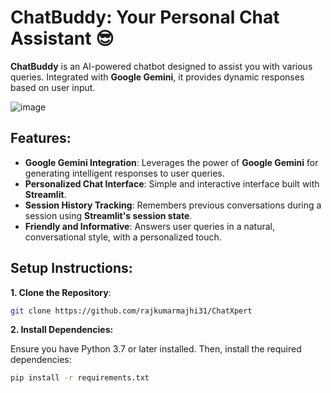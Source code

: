 # ChatBuddy: Your Personal Chat Assistant 😎

**ChatBuddy** is an AI-powered chatbot designed to assist you with various queries. Integrated with **Google Gemini**, it provides dynamic responses based on user input. 


![image](https://github.com/rajkumarmajhi31/ChatXpert)


## Features:

- **Google Gemini Integration**: Leverages the power of **Google Gemini** for generating intelligent responses to user queries.
- **Personalized Chat Interface**: Simple and interactive interface built with **Streamlit**.
- **Session History Tracking**: Remembers previous conversations during a session using **Streamlit's session state**.
- **Friendly and Informative**: Answers user queries in a natural, conversational style, with a personalized touch.


## Setup Instructions:

**1. Clone the Repository**:
```bash
git clone https://github.com/rajkumarmajhi31/ChatXpert
```

**2. Install Dependencies:** 

Ensure you have Python 3.7 or later installed. Then, install the required dependencies:

```bash
pip install -r requirements.txt
```
